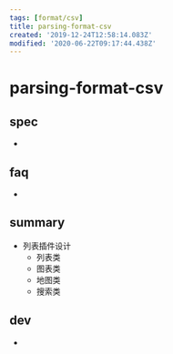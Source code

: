 ```yaml
---
tags: [format/csv]
title: parsing-format-csv
created: '2019-12-24T12:58:14.083Z'
modified: '2020-06-22T09:17:44.438Z'
---
```


# parsing-format-csv


## spec
- 

## faq
- 

## summary
- 列表插件设计
  - 列表类
  - 图表类
  - 地图类
  - 搜索类

## dev
- 
